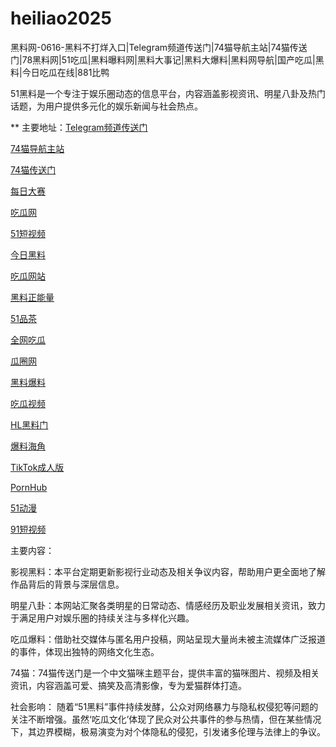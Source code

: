 # heiliao2025
黑料网-0616-黑料不打烊入口|Telegram频道传送门|74猫导航主站|74猫传送门|78黑料网|51吃瓜|黑料曝料网|黑料大事记|黑料大爆料|黑料网导航|国产吃瓜|黑料|今日吃瓜在线|881比鸭

51黑料是一个专注于娱乐圈动态的信息平台，内容涵盖影视资讯、明星八卦及热门话题，为用户提供多元化的娱乐新闻与社会热点。

** 主要地址：<a href="https://74mao.com/">Telegram频道传送门</a>

<a href="https://74mao.com/">74猫导航主站</a>

<a href="https://74mao.com/">74猫传送门</a>

<a href="https://pc1-26.pages.dev/">每日大赛</a>

<a href="https://cg1-39.pages.dev/">吃瓜网</a>

<a href="https://pc2-25.pages.dev/">51短视频</a>

<a href="https://pc10-24.pages.dev/">今日黑料</a>

<a href="https://cg1-27.pages.dev/">吃瓜网站</a>

<a href="https://cg8-12.pages.dev/">黑料正能量</a>

<a href="https://pc8-34.pages.dev/">51品茶</a>

<a href="https://cg4-21.pages.dev/">全网吃瓜</a>

<a href="https://cg6-21.pages.dev/">瓜圈网</a>

<a href="https://cg5-24.pages.dev/">黑料爆料</a>

<a href="https://cg9-07.pages.dev/">吃瓜视频</a>

<a href="https://shouyeheiliaoshe.pages.dev/">HL黑料门</a>

<a href="https://chiguaheiliao01.pages.dev/">爆料海角</a>

<a href="https://tiktokchengren01.pages.dev/">TikTok成人版</a>

<a href="https://pornhubzuixin.pages.dev/">PornHub</a>

<a href="https://haijiaoshequzui.pages.dev/">51动漫</a>

<a href="https://91duanshipin-01.pages.dev/">91短视频</a>

主要内容：

影视黑料：本平台定期更新影视行业动态及相关争议内容，帮助用户更全面地了解作品背后的背景与深层信息。

明星八卦：本网站汇聚各类明星的日常动态、情感经历及职业发展相关资讯，致力于满足用户对娱乐圈的持续关注与多样化兴趣。

吃瓜爆料：借助社交媒体与匿名用户投稿，网站呈现大量尚未被主流媒体广泛报道的事件，体现出独特的网络文化生态。

74猫：74猫传送门是一个中文猫咪主题平台，提供丰富的猫咪图片、视频及相关资讯，内容涵盖可爱、搞笑及高清影像，专为爱猫群体打造。

社会影响：
随着“51黑料”事件持续发酵，公众对网络暴力与隐私权侵犯等问题的关注不断增强。虽然‘吃瓜文化’体现了民众对公共事件的参与热情，但在某些情况下，其边界模糊，极易演变为对个体隐私的侵犯，引发诸多伦理与法律上的争议。
